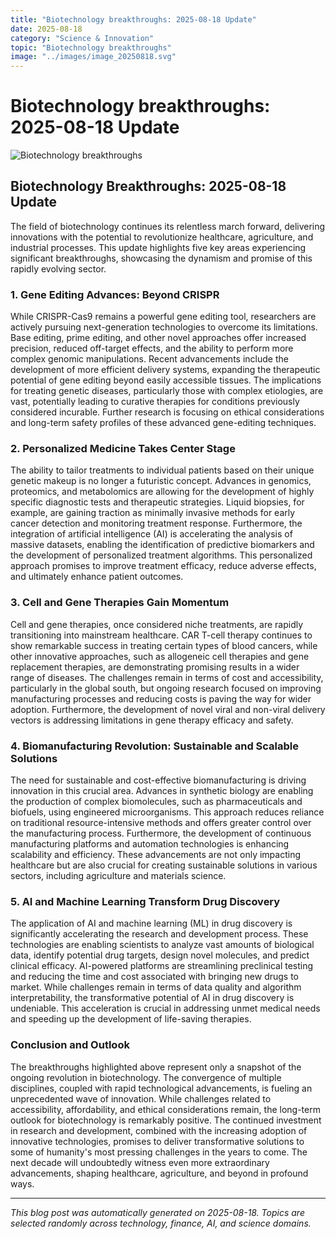 ```yaml
---
title: "Biotechnology breakthroughs: 2025-08-18 Update"
date: 2025-08-18
category: "Science & Innovation"
topic: "Biotechnology breakthroughs"
image: "../images/image_20250818.svg"
---
```


# Biotechnology breakthroughs: 2025-08-18 Update

![Biotechnology breakthroughs](../images/image_20250818.svg)

## Biotechnology Breakthroughs: 2025-08-18 Update

The field of biotechnology continues its relentless march forward, delivering innovations with the potential to revolutionize healthcare, agriculture, and industrial processes. This update highlights five key areas experiencing significant breakthroughs, showcasing the dynamism and promise of this rapidly evolving sector.


### 1.  Gene Editing Advances: Beyond CRISPR

While CRISPR-Cas9 remains a powerful gene editing tool,  researchers are actively pursuing next-generation technologies to overcome its limitations.  Base editing, prime editing, and other novel approaches offer increased precision, reduced off-target effects, and the ability to perform more complex genomic manipulations.  Recent advancements include the development of more efficient delivery systems, expanding the therapeutic potential of gene editing beyond easily accessible tissues. The implications for treating genetic diseases, particularly those with complex etiologies, are vast, potentially leading to curative therapies for conditions previously considered incurable.  Further research is focusing on ethical considerations and long-term safety profiles of these advanced gene-editing techniques.


### 2.  Personalized Medicine Takes Center Stage

The ability to tailor treatments to individual patients based on their unique genetic makeup is no longer a futuristic concept.  Advances in genomics, proteomics, and metabolomics are allowing for the development of highly specific diagnostic tests and therapeutic strategies.  Liquid biopsies, for example, are gaining traction as minimally invasive methods for early cancer detection and monitoring treatment response.  Furthermore, the integration of artificial intelligence (AI) is accelerating the analysis of massive datasets, enabling the identification of predictive biomarkers and the development of personalized treatment algorithms. This personalized approach promises to improve treatment efficacy, reduce adverse effects, and ultimately enhance patient outcomes.


### 3.  Cell and Gene Therapies Gain Momentum

Cell and gene therapies, once considered niche treatments, are rapidly transitioning into mainstream healthcare.  CAR T-cell therapy continues to show remarkable success in treating certain types of blood cancers, while other innovative approaches, such as allogeneic cell therapies and gene replacement therapies, are demonstrating promising results in a wider range of diseases.  The challenges remain in terms of cost and accessibility, particularly in the global south, but ongoing research focused on improving manufacturing processes and reducing costs is paving the way for wider adoption.  Furthermore, the development of novel viral and non-viral delivery vectors is addressing limitations in gene therapy efficacy and safety.


### 4.  Biomanufacturing Revolution: Sustainable and Scalable Solutions

The need for sustainable and cost-effective biomanufacturing is driving innovation in this crucial area.  Advances in synthetic biology are enabling the production of complex biomolecules, such as pharmaceuticals and biofuels, using engineered microorganisms.  This approach reduces reliance on traditional resource-intensive methods and offers greater control over the manufacturing process.  Furthermore, the development of continuous manufacturing platforms and automation technologies is enhancing scalability and efficiency.  These advancements are not only impacting healthcare but are also crucial for creating sustainable solutions in various sectors, including agriculture and materials science.


### 5.  AI and Machine Learning Transform Drug Discovery

The application of AI and machine learning (ML) in drug discovery is significantly accelerating the research and development process.  These technologies are enabling scientists to analyze vast amounts of biological data, identify potential drug targets, design novel molecules, and predict clinical efficacy.  AI-powered platforms are streamlining preclinical testing and reducing the time and cost associated with bringing new drugs to market.  While challenges remain in terms of data quality and algorithm interpretability, the transformative potential of AI in drug discovery is undeniable. This acceleration is crucial in addressing unmet medical needs and speeding up the development of life-saving therapies.


### Conclusion and Outlook

The breakthroughs highlighted above represent only a snapshot of the ongoing revolution in biotechnology.  The convergence of multiple disciplines, coupled with rapid technological advancements, is fueling an unprecedented wave of innovation.  While challenges related to accessibility, affordability, and ethical considerations remain, the long-term outlook for biotechnology is remarkably positive.  The continued investment in research and development, combined with the increasing adoption of innovative technologies, promises to deliver transformative solutions to some of humanity's most pressing challenges in the years to come.  The next decade will undoubtedly witness even more extraordinary advancements, shaping healthcare, agriculture, and beyond in profound ways.


---
*This blog post was automatically generated on 2025-08-18. Topics are selected randomly across technology, finance, AI, and science domains.*

